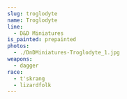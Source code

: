 ```yaml
---
slug: troglodyte
name: Troglodyte
line:
  - D&D Miniatures
is_painted: prepainted
photos:
  - ./DnDMiniatures-Troglodyte_1.jpg
weapons:
  - dagger
race:
  - t'skrang
  - lizardfolk
---
```

